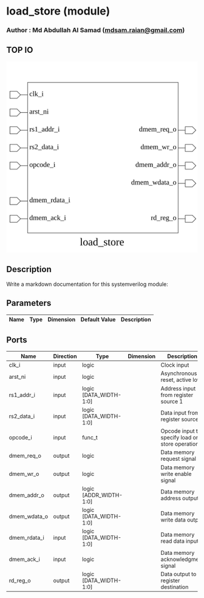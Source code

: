 # load_store (module)

### Author : Md Abdullah Al Samad (mdsam.raian@gmail.com)

## TOP IO
<img src="./load_store_top.svg">

## Description

Write a markdown documentation for this systemverilog module:

## Parameters
|Name|Type|Dimension|Default Value|Description|
|-|-|-|-|-|

## Ports
|Name|Direction|Type|Dimension|Description|
|-|-|-|-|-|
|clk_i|input|logic||Clock input|
|arst_ni|input|logic||Asynchronous reset, active low|
|rs1_addr_i|input|logic [DATA_WIDTH-1:0]||Address input from register source 1|
|rs2_data_i|input|logic [DATA_WIDTH-1:0]||Data input from register source 2|
|opcode_i|input|func_t||Opcode input to specify load or store operation|
|dmem_req_o|output|logic||Data memory request signal|
|dmem_wr_o|output|logic||Data memory write enable signal|
|dmem_addr_o|output|logic [ADDR_WIDTH-1:0]||Data memory address output|
|dmem_wdata_o|output|logic [DATA_WIDTH-1:0]||Data memory write data output|
|dmem_rdata_i|input|logic [DATA_WIDTH-1:0]||Data memory read data input|
|dmem_ack_i|input|logic||Data memory acknowledgment signal|
|rd_reg_o|output|logic [DATA_WIDTH-1:0]||Data output to register destination|

